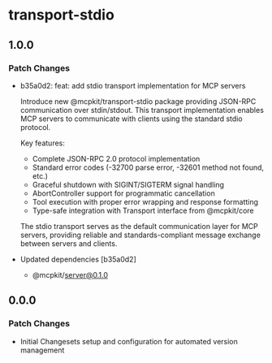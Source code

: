 # transport-stdio

## 1.0.0

### Patch Changes

- b35a0d2: feat: add stdio transport implementation for MCP servers

  Introduce new @mcpkit/transport-stdio package providing JSON-RPC communication over stdin/stdout. This transport implementation enables MCP servers to communicate with clients using the standard stdio protocol.

  Key features:

  - Complete JSON-RPC 2.0 protocol implementation
  - Standard error codes (-32700 parse error, -32601 method not found, etc.)
  - Graceful shutdown with SIGINT/SIGTERM signal handling
  - AbortController support for programmatic cancellation
  - Tool execution with proper error wrapping and response formatting
  - Type-safe integration with Transport interface from @mcpkit/core

  The stdio transport serves as the default communication layer for MCP servers, providing reliable and standards-compliant message exchange between servers and clients.

- Updated dependencies [b35a0d2]
  - @mcpkit/server@0.1.0

## 0.0.0

### Patch Changes

- Initial Changesets setup and configuration for automated version management
